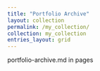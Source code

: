 ```yaml
---
title: "Portfolio Archive"
layout: collection
permalink: /my_collection/
collection: my_collection
entries_layout: grid
---
```


portfolio-archive.md in pages
